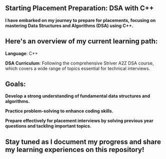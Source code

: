 ## Starting Placement Preparation:   **DSA with C++**

**I have embarked on my journey to prepare for placements, focusing on mastering Data Structures and Algorithms (DSA) using C++.**

## Here's an overview of my current learning path:

**Language**: C++

**DSA Curriculum**: Following the comprehensive Striver A2Z DSA course, which covers a wide range of topics essential for technical interviews.

## Goals:

**Develop a strong understanding of fundamental data structures and algorithms.**

**Practice problem-solving to enhance coding skills.**

**Prepare effectively for placement interviews by solving previous year questions and tackling important topics.**

## Stay tuned as I document my progress and share my learning experiences on this repository!
